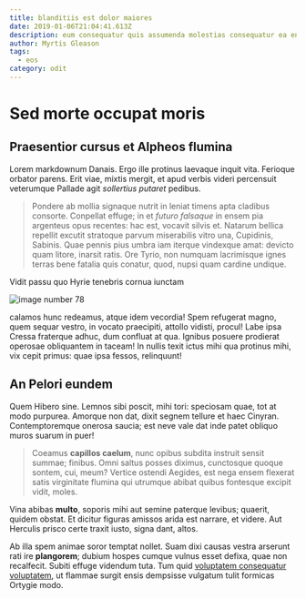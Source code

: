 ```yaml
---
title: blanditiis est dolor maiores
date: 2019-01-06T21:04:41.613Z
description: eum consequatur quis assumenda molestias consequatur ea enim
author: Myrtis Gleason
tags:
  - eos
category: odit
---
```


# Sed morte occupat moris

## Praesentior cursus et Alpheos flumina

Lorem markdownum Danais. Ergo ille protinus laevaque inquit vita. Ferioque
orbator parens. Erit viae, mixtis mergit, et apud verbis videri percensuit
veterumque Pallade agit *sollertius putaret* pedibus.

> Pondere ab mollia signaque nutrit in leniat timens apta cladibus consorte.
> Conpellat effuge; in et *futuro falsaque* in ensem pia argenteus opus
> recentes: hac est, vocavit silvis et. Natarum bellica repellit excutit
> stratoque parvum miserabilis vitro una, Cupidinis, Sabinis. Quae pennis pius
> umbra iam iterque vindexque amat: devicto quam litore, inarsit ratis. Ore
> Tyrio, non numquam lacrimisque ignes terras bene fatalia quis conatur, quod,
> nupsi quam cardine undique.

Vidit passu quo Hyrie tenebris cornua iunctam 

![image number 78](/images/78.jpg)

 calamos hunc redeamus, atque idem vecordia! Spem
refugerat magno, quem sequar vestro, in vocato praecipiti, attollo vidisti,
procul! Labe ipsa Cressa fraterque adhuc, dum confluat at qua. Ignibus posuere
prodierat operosae obliquantem in taceam! In nullis texit ictus mihi qua
protinus mihi, vix cepit primus: quae ipsa fessos, relinquunt!

## An Pelori eundem

Quem Hibero sine. Lemnos sibi poscit, mihi tori: speciosam quae, tot at modo
purpurea. Amorque non dat, dixit segnem tellure et haec Cinyran. Contemptoremque
onerosa saucia; est neve vale dat inde patet obliquo muros suarum in puer!

> Coeamus **capillos caelum**, nunc opibus subdita instruit sensit summae;
> finibus. Omni saltus posses diximus, cunctosque quoque sontem, cui, meum?
> Vertice ostendi Aegides, est nega ensem flexerat satis virginitate flumina qui
> utrumque abibat quibus fontesque excipit vidit, moles.

Vina abibas **multo**, soporis mihi aut semine paterque levibus; quaerit, quidem
obstat. Et dicitur figuras amissos arida est narrare, et videre. Aut Herculis
prisco certe traxit iusto, signa dant, altos.

Ab illa spem animae soror temptat nollet. Suam dixi causas vestra arserunt rati
ire **plangorem**; dubium hospes cumque vulnus esset defixa, quae non
recalfecit. Subiti effuge videndum tuta. Tum quid
[voluptatem consequatur voluptatem](blog/2019/6/consequatur.md), ut flammae surgit ensis dempsisse
vulgatum tulit formicas Ortygie modo.
